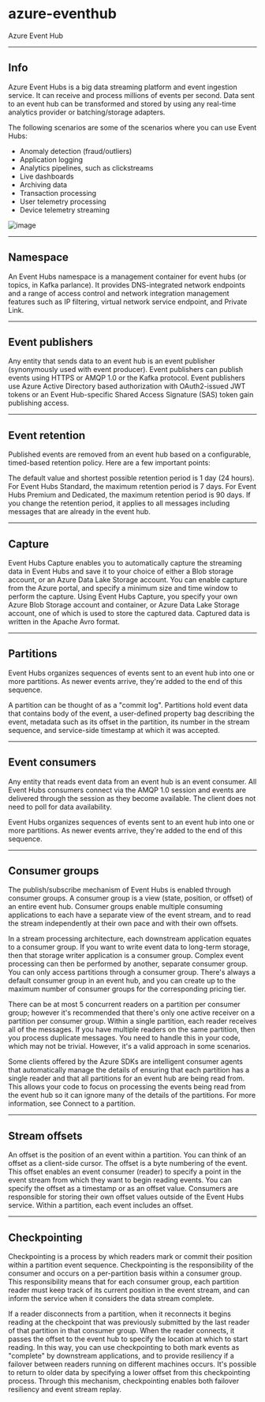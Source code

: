 # azure-eventhub
Azure Event Hub

-------
Info
-------

Azure Event Hubs is a big data streaming platform and event ingestion service. It can receive and process millions of events per second. Data sent to an event hub can be transformed and stored by using any real-time analytics provider or batching/storage adapters.

The following scenarios are some of the scenarios where you can use Event Hubs:

* Anomaly detection (fraud/outliers)
* Application logging
* Analytics pipelines, such as clickstreams
* Live dashboards
* Archiving data
* Transaction processing
* User telemetry processing
* Device telemetry streaming

![image](https://user-images.githubusercontent.com/38502893/169323052-d9db73a0-88ae-4dea-8404-813d502cd83a.png)

-------
Namespace
-------

An Event Hubs namespace is a management container for event hubs (or topics, in Kafka parlance). It provides DNS-integrated network endpoints and a range of access control and network integration management features such as IP filtering, virtual network service endpoint, and Private Link.

-------
Event publishers
-------

Any entity that sends data to an event hub is an event publisher (synonymously used with event producer). Event publishers can publish events using HTTPS or AMQP 1.0 or the Kafka protocol. Event publishers use Azure Active Directory based authorization with OAuth2-issued JWT tokens or an Event Hub-specific Shared Access Signature (SAS) token gain publishing access.

-------
Event retention
-------

Published events are removed from an event hub based on a configurable, timed-based retention policy. Here are a few important points:

The default value and shortest possible retention period is 1 day (24 hours).
For Event Hubs Standard, the maximum retention period is 7 days.
For Event Hubs Premium and Dedicated, the maximum retention period is 90 days.
If you change the retention period, it applies to all messages including messages that are already in the event hub.

-------
Capture
-------

Event Hubs Capture enables you to automatically capture the streaming data in Event Hubs and save it to your choice of either a Blob storage account, or an Azure Data Lake Storage account. You can enable capture from the Azure portal, and specify a minimum size and time window to perform the capture. Using Event Hubs Capture, you specify your own Azure Blob Storage account and container, or Azure Data Lake Storage account, one of which is used to store the captured data. Captured data is written in the Apache Avro format.

-------
Partitions
-------

Event Hubs organizes sequences of events sent to an event hub into one or more partitions. As newer events arrive, they're added to the end of this sequence.

A partition can be thought of as a "commit log". Partitions hold event data that contains body of the event, a user-defined property bag describing the event, metadata such as its offset in the partition, its number in the stream sequence, and service-side timestamp at which it was accepted.

-------
Event consumers
-------

Any entity that reads event data from an event hub is an event consumer. All Event Hubs consumers connect via the AMQP 1.0 session and events are delivered through the session as they become available. The client does not need to poll for data availability.

Event Hubs organizes sequences of events sent to an event hub into one or more partitions. As newer events arrive, they're added to the end of this sequence.

-------
Consumer groups
-------

The publish/subscribe mechanism of Event Hubs is enabled through consumer groups. A consumer group is a view (state, position, or offset) of an entire event hub. Consumer groups enable multiple consuming applications to each have a separate view of the event stream, and to read the stream independently at their own pace and with their own offsets.

In a stream processing architecture, each downstream application equates to a consumer group. If you want to write event data to long-term storage, then that storage writer application is a consumer group. Complex event processing can then be performed by another, separate consumer group. You can only access partitions through a consumer group. There's always a default consumer group in an event hub, and you can create up to the maximum number of consumer groups for the corresponding pricing tier.

There can be at most 5 concurrent readers on a partition per consumer group; however it's recommended that there's only one active receiver on a partition per consumer group. Within a single partition, each reader receives all of the messages. If you have multiple readers on the same partition, then you process duplicate messages. You need to handle this in your code, which may not be trivial. However, it's a valid approach in some scenarios.

Some clients offered by the Azure SDKs are intelligent consumer agents that automatically manage the details of ensuring that each partition has a single reader and that all partitions for an event hub are being read from. This allows your code to focus on processing the events being read from the event hub so it can ignore many of the details of the partitions. For more information, see Connect to a partition.

-------
Stream offsets
-------

An offset is the position of an event within a partition. You can think of an offset as a client-side cursor. The offset is a byte numbering of the event. This offset enables an event consumer (reader) to specify a point in the event stream from which they want to begin reading events. You can specify the offset as a timestamp or as an offset value. Consumers are responsible for storing their own offset values outside of the Event Hubs service. Within a partition, each event includes an offset.

-------
Checkpointing
-------

Checkpointing is a process by which readers mark or commit their position within a partition event sequence. Checkpointing is the responsibility of the consumer and occurs on a per-partition basis within a consumer group. This responsibility means that for each consumer group, each partition reader must keep track of its current position in the event stream, and can inform the service when it considers the data stream complete.

If a reader disconnects from a partition, when it reconnects it begins reading at the checkpoint that was previously submitted by the last reader of that partition in that consumer group. When the reader connects, it passes the offset to the event hub to specify the location at which to start reading. In this way, you can use checkpointing to both mark events as "complete" by downstream applications, and to provide resiliency if a failover between readers running on different machines occurs. It's possible to return to older data by specifying a lower offset from this checkpointing process. Through this mechanism, checkpointing enables both failover resiliency and event stream replay.
